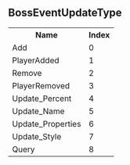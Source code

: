 ## BossEventUpdateType

<table><tr><th>Name</th><th>Index</th><tr><td>Add</td><td>0</td></tr><tr><td>PlayerAdded</td><td>1</td></tr><tr><td>Remove</td><td>2</td></tr><tr><td>PlayerRemoved</td><td>3</td></tr><tr><td>Update_Percent</td><td>4</td></tr><tr><td>Update_Name</td><td>5</td></tr><tr><td>Update_Properties</td><td>6</td></tr><tr><td>Update_Style</td><td>7</td></tr><tr><td>Query</td><td>8</td></tr></table>